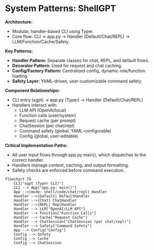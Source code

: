 # System Patterns: ShellGPT

**Architecture:**  
- Modular, handler-based CLI using Typer.
- Core flow: CLI → app.py → Handler (Default/Chat/REPL) → LLM/Function/Cache/Safety.

**Key Patterns:**  
- **Handler Pattern:** Separate classes for chat, REPL, and default flows.
- **Decorator Pattern:** Used for request and chat caching.
- **Config/Factory Pattern:** Centralized config, dynamic role/function loading.
- **Safety Layer:** YAML-driven, user-customizable command safety.

**Component Relationships:**  
- CLI entry (sgpt) → app.py (Typer) → Handler (Default/Chat/REPL)
- Handlers interact with:  
  - LLM API (OpenAI/local)  
  - Function calls (user/system)  
  - Request cache (per prompt)  
  - ChatSession (per chat/repl)  
  - Command safety (global, YAML-configurable)  
  - Config (global, user-editable)

**Critical Implementation Paths:**  
- All user input flows through app.py main(), which dispatches to the correct handler.
- Handlers manage context, caching, and output formatting.
- Safety checks are enforced before command execution.

```mermaid
flowchart TD
    CLI["sgpt (Typer CLI)"]
    CLI --> App["app.py: main()"]
    App -->|mode: shell/code/chat/repl| Handler
    Handler -->|Default| DefaultHandler
    Handler -->|Chat| ChatHandler
    Handler -->|REPL| ReplHandler
    Handler --> LLM["OpenAI/LLM API"]
    Handler --> Function["Function Calls"]
    Handler --> Cache["Request Cache"]
    Handler --> ChatSession["ChatSession (per chat/repl)"]
    Handler --> Safety["Command Safety"]
    App --> Config["Config"]
    Config --> Safety
    Config --> Cache
    Config --> ChatSession
